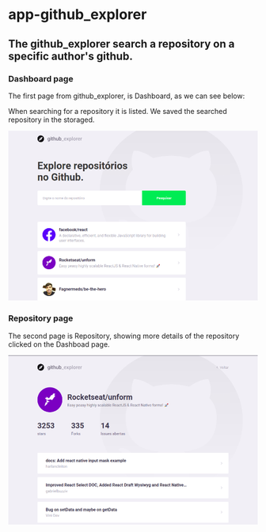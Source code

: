 # app-github_explorer
## The github_explorer search a repository on a specific author's github.

### Dashboard page
 
The first page from github_explorer, is Dashboard, as we can see below:

When searching for a repository it is listed. We saved the searched repository in the storaged.

![Dashboard page](https://github.com/Fagnermeds/app-github_explorer/blob/master/dashboard.png)

### Repository page

The second page is Repository, showing more details of the repository clicked on the Dashboad page.

![Respository page](https://github.com/Fagnermeds/app-github_explorer/blob/master/repository.png)



